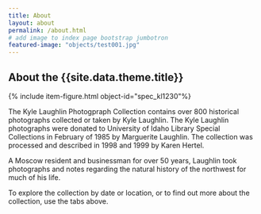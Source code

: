 ```yaml
---
title: About
layout: about
permalink: /about.html
# add image to index page bootstrap jumbotron
featured-image: "objects/test001.jpg"
---
```

## About the {{site.data.theme.title}}

{% include item-figure.html object-id="spec_kl1230"%}

The Kyle Laughlin Photogpraph Collection contains over 800 historical photographs collected or taken by Kyle Laughlin. The Kyle Laughlin photographs were donated to University of Idaho Library Special Collections in February of 1985 by Marguerite Laughlin. The collection was processed and described in 1998 and 1999 by Karen Hertel.

A Moscow resident and businessman for over 50 years, Laughlin took photographs and notes regarding the natural history of the northwest for much of his life.

To explore the collection by date or location, or to find out more about the collection, use the tabs above.


